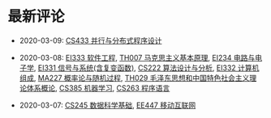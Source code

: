 # 最新评论

- 2020-03-09: [CS433 并行与分布式程序设计](/courses/grade-4/CS433)

- 2020-03-08: [EI333 软件工程](/courses/grade-2/EI333), [TH007 马克思主义基本原理](/courses/grade-2/TH007), [EI234 电路与电子学](/courses/grade-2/EI234), [EI331 信号与系统(含复变函数)](/courses/grade-2/EI331), [CS222 算法设计与分析](/courses/grade-3/CS222), [EI332 计算机组成](/courses/grade-2/EI332), [MA227 概率论与随机过程](/courses/grade-2/MA227), [TH029 毛泽东思想和中国特色社会主义理论体系概论](/courses/grade-2/TH029), [CS385 机器学习](/courses/grade-3/CS385), [CS263 程序语言](/courses/grade-2/CS263)

- 2020-03-07: [CS245 数据科学基础](/courses/grade-3/CS245), [EE447 移动互联网](/courses/grade-3/EE447)

